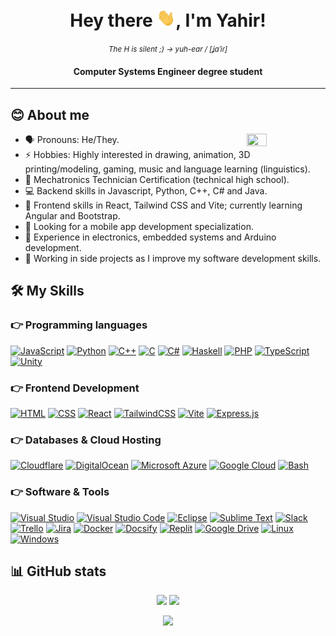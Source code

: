 <h1 align="center">Hey there <img src="https://raw.githubusercontent.com/ABSphreak/ABSphreak/master/gifs/Hi.gif" width="30px">, I'm Yahir!</h1>
<p align="center"><i><small>The H is silent ;) -> yuh-ear / [ʝaˈiɾ]</small></i></p>
<h4 align="center">Computer Systems Engineer degree student</h4>
<hr>

## 😊 About me

<img align="right" width="25%" height="25%" src="https://i.imgur.com/h2F5J4r.png" />

<ul>
<li>🗣 Pronouns: He/They.</li>
<li>⚡ Hobbies: Highly interested in drawing, animation, 3D printing/modeling, gaming, music and language learning (linguistics).</li>
<li>🤖 Mechatronics Technician Certification (technical high school). </li>
<li>💻 Backend skills in Javascript, Python, C++, C# and Java.</li>
<li>🚀 Frontend skills in React, Tailwind CSS and Vite; currently learning Angular and Bootstrap.</li>
<li>📱 Looking for a mobile app development specialization.</li>
<li>🔋 Experience in electronics, embedded systems and Arduino development.</li>
<li>🔭 Working in side projects as I improve my software development skills.</li>
</ul>

## 🛠️ My Skills

### 👉 Programming languages
[![JavaScript](https://img.shields.io/badge/JavaScript-F7DF1E?style=for-the-badge&logo=javascript&logoColor=000)](#)
[![Python](https://img.shields.io/badge/Python-3776AB?style=for-the-badge&logo=python&logoColor=fff)](#)
[![C++](https://img.shields.io/badge/C++-%2300599C.svg?style=for-the-badge&logo=c%2B%2B&logoColor=white)](#)
[![C](https://img.shields.io/badge/C-00599C?style=for-the-badge&logo=c&logoColor=white)](#)
[![C#](https://custom-icon-badges.demolab.com/badge/C%23-%23239120.svg?style=for-the-badge&logo=cshrp&logoColor=white)](#)
[![Haskell](https://img.shields.io/badge/Haskell-5e5086?style=for-the-badge&logo=haskell&logoColor=white)](#)
[![PHP](https://img.shields.io/badge/php-%23777BB4.svg?style=for-the-badge&logo=php&logoColor=white)](#)
[![TypeScript](https://img.shields.io/badge/TypeScript-3178C6?style=for-the-badge&logo=typescript&logoColor=fff)](#)
[![Unity](https://img.shields.io/badge/Unity-%23000000.svg?style=for-the-badge&logo=unity&logoColor=white)](#)

### 👉 Frontend Development
[![HTML](https://img.shields.io/badge/HTML-%23E34F26.svg?style=for-the-badge&logo=html5&logoColor=white)](#)
[![CSS](https://img.shields.io/badge/CSS-1572B6?style=for-the-badge&logo=css3&logoColor=fff)](#)
[![React](https://img.shields.io/badge/React-%2320232a.svg?style=for-the-badge&logo=react&logoColor=%2361DAFB)](#)
[![TailwindCSS](https://img.shields.io/badge/Tailwind%20CSS-%2338B2AC.svg?style=for-the-badge&logo=tailwind-css&logoColor=white)](#)
[![Vite](https://img.shields.io/badge/Vite-646CFF?style=for-the-badge&logo=vite&logoColor=fff)](#)
[![Express.js](https://img.shields.io/badge/Express.js-%23404d59.svg?style=for-the-badge&logo=express&logoColor=%2361DAFB)](#)

### 👉 Databases & Cloud Hosting
[![Cloudflare](https://img.shields.io/badge/Cloudflare-F38020?style=for-the-badge&logo=Cloudflare&logoColor=white)](#)
[![DigitalOcean](https://img.shields.io/badge/DigitalOcean-%230167ff.svg?style=for-the-badge&logo=digitalOcean&logoColor=white)](#)
[![Microsoft Azure](https://custom-icon-badges.demolab.com/badge/Microsoft%20Azure-0089D6?style=for-the-badge&logo=msazure&logoColor=white)](#)
[![Google Cloud](https://img.shields.io/badge/Google%20Cloud-%234285F4.svg?style=for-the-badge&logo=google-cloud&logoColor=white)](#)
[![Bash](https://img.shields.io/badge/Bash-4EAA25?style=for-the-badge&logo=gnubash&logoColor=fff)](#)

### 👉 Software & Tools
[![Visual Studio](https://custom-icon-badges.demolab.com/badge/Visual%20Studio-5C2D91.svg?style=for-the-badge&logo=visual-studio&logoColor=white)](#)
[![Visual Studio Code](https://custom-icon-badges.demolab.com/badge/Visual%20Studio%20Code-0078d7.svg?style=for-the-badge&logo=vsc&logoColor=white)](#)
[![Eclipse](https://img.shields.io/badge/Eclipse-FE7A16.svg?style=for-the-badge&logo=Eclipse&logoColor=white)](#)
[![Sublime Text](https://img.shields.io/badge/Sublime%20Text-%23575757.svg?style=for-the-badge&logo=sublime-text&logoColor=important)](#)
[![Slack](https://img.shields.io/badge/Slack-4A154B?style=for-the-badge&logo=slack&logoColor=fff)](#)
[![Trello](https://img.shields.io/badge/Trello-0052CC?style=for-the-badge&logo=trello&logoColor=fff)](#)
[![Jira](https://img.shields.io/badge/Jira-0052CC?style=for-the-badge&logo=jira&logoColor=fff)](#)
[![Docker](https://img.shields.io/badge/Docker-2496ED?style=for-the-badge&logo=docker&logoColor=fff)](#)
[![Docsify](https://img.shields.io/badge/Docsify-2ECE53?style=for-the-badge&logo=docsify&logoColor=fff)](#)
[![Replit](https://img.shields.io/badge/Replit-F26207?style=for-the-badge&logo=replit&logoColor=fff)](#)
[![Google Drive](https://img.shields.io/badge/Google%20Drive-4285F4?style=for-the-badge&logo=googledrive&logoColor=fff)](#)
[![Linux](https://img.shields.io/badge/Linux-FCC624?style=for-the-badge&logo=linux&logoColor=black)](#)
[![Windows](https://custom-icon-badges.demolab.com/badge/Windows-0078D6?style=for-the-badge&logo=windows11&logoColor=white)](#)

## 📊 GitHub stats
<p align="center"><img src="https://github-readme-streak-stats.herokuapp.com?user=yahirsaavedra" /> <img src="https://github-readme-stats.vercel.app/api?username=yahirsaavedra&show_icons=true" /></p>
<p align="center"><img src="https://github-readme-stats.vercel.app/api/top-langs/?username=yahirsaavedra&layout=pie" /></p>
